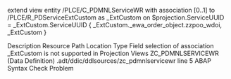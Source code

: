 
extend view entity /PLCE/C_PDMNLServiceWR with
association [0..1] to /PLCE/R_PDServiceExtCustom as _ExtCustom on $projection.ServiceUUID = _ExtCustom.ServiceUUID
{
  _ExtCustom._ewa_order_object.zzpoo_wdoi,
  _ExtCustom
}

Description	Resource	Path	Location	Type
Field selection of association _ExtCustom is not supported in Projection Views	ZC_PDMNLSERVICEWR (Data Definition)	.adt/ddic/ddlsources/zc_pdmnlservicewr	line 5	ABAP Syntax Check Problem

